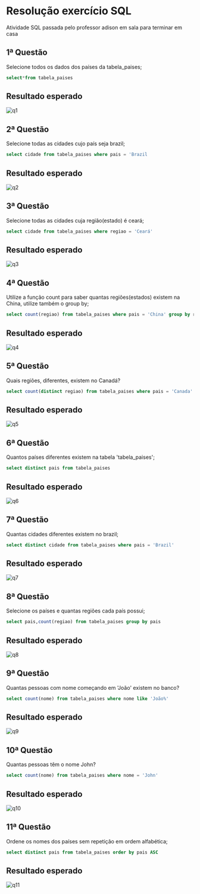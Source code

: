 
# Resolução exercício SQL

Atividade SQL passada pelo professor adison em sala para terminar em casa


## 1ª Questão
Selecione todos os dados dos países da tabela_paises;

```sql
select*from tabela_paises
```
## Resultado esperado

![q1](https://github.com/FlavioJuniorhr/SQL/assets/111861420/b5cf21c9-73b5-4521-816d-38708a4e25f0)



## 2ª Questão
Selecione todas as cidades cujo país seja brazil;

```sql
select cidade from tabela_paises where pais = 'Brazil
```
## Resultado esperado

![q2](https://github.com/FlavioJuniorhr/SQL/assets/111861420/79c1aa19-d590-4535-88d5-a5f6ef670f68)


## 3ª Questão
Selecione todas as cidades cuja região(estado) é ceará;
```sql
select cidade from tabela_paises where regiao = 'Ceará'
```
## Resultado esperado

![q3](https://github.com/FlavioJuniorhr/SQL/assets/111861420/69686404-5376-47f7-b47b-0a77da865738)

## 4ª Questão
Utilize a função count para saber quantas regiões(estados) existem na China,
utilize também o group by;

```sql
select count(regiao) from tabela_paises where pais = 'China' group by regiao
```
## Resultado esperado

![q4](https://github.com/FlavioJuniorhr/SQL/assets/111861420/43fc3931-2d79-4d8a-9cb1-aae1d363262f)


## 5ª Questão
Quais regiões, diferentes, existem no Canadá?

```sql
select count(distinct regiao) from tabela_paises where pais = 'Canada'
```
## Resultado esperado

![q5](https://github.com/FlavioJuniorhr/SQL/assets/111861420/d6414c8c-e862-493c-9226-65ac271ff5b6)


## 6ª Questão
Quantos países diferentes existem na tabela 'tabela_paises';

```sql
select distinct pais from tabela_paises
```
## Resultado esperado

![q6](https://github.com/FlavioJuniorhr/SQL/assets/111861420/4ba297b4-ba6b-4f9a-b9bb-9f1fdd6b8099)


## 7ª Questão
Quantas cidades diferentes existem no brazil;

```sql
select distinct cidade from tabela_paises where pais = 'Brazil'
```
## Resultado esperado

![q7](https://github.com/FlavioJuniorhr/SQL/assets/111861420/34a728d1-d748-440d-9b4d-c99b46be571e)


## 8ª Questão
Selecione os países e quantas regiões cada país possui;

```sql
select pais,count(regiao) from tabela_paises group by pais
```
## Resultado esperado

![q8](https://github.com/FlavioJuniorhr/SQL/assets/111861420/c7fe97ee-4cfe-44ba-b4c5-50eaefb58a1d)



## 9ª Questão
Quantas pessoas com nome começando em 'João' existem no banco?

```sql
select count(nome) from tabela_paises where nome like 'João%'
```
## Resultado esperado

![q9](https://github.com/FlavioJuniorhr/SQL/assets/111861420/10e779d5-5e8c-48f0-9b07-5706eb6654e9)


## 10ª Questão
Quantas pessoas têm o nome John?

```sql
select count(nome) from tabela_paises where nome = 'John'
```
## Resultado esperado

![q10](https://github.com/FlavioJuniorhr/SQL/assets/111861420/0709ae8d-4093-4428-9564-c6a5603e2a19)


## 11ª Questão
Ordene os nomes dos países sem repetição em ordem alfabética;

```sql
select distinct pais from tabela_paises order by pais ASC
```
## Resultado esperado

![q11](https://github.com/FlavioJuniorhr/SQL/assets/111861420/773f28cb-5644-46a1-8529-0908baafb393)
